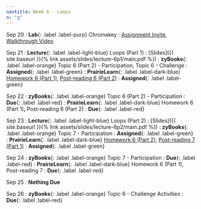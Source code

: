 ```yaml
---
navtitle: Week 6 - Loops
n: "g"
---
```


Sep 20
: **Lab**{: .label .label-purp} Chromakey 
    : [Assignment Invite](https://classroom.github.com/a/VkFa3hrl), [Walkthrough Video](https://mediaspace.illinois.edu/media/t/1_0ph3b1xk)


Sep 21
: **Lecture**{: .label .label-light-blue} Loops (Part 1)
    : [Slides]({{ site.baseurl }}{% link assets/slides/lecture-6p1/main.pdf %})
: **zyBooks**{: .label .label-orange} Topic 6 (Part 2) - Participation, Topic 6 - Challenge
    : **Assigned**{: .label .label-green}
: **PrairieLearn**{: .label .label-dark-blue} [Homework 6 (Part 1)](https://www.prairielearn.org/pl/course_instance/128740/assessment/2312037), [Post-reading 6 (Part 2)](#)
    : **Assigned**{: .label .label-green}


Sep 22
: **zyBooks**{: .label .label-orange} Topic 6 (Part 2) - Participation
    : **Due**{: .label .label-red}
: **PrairieLearn**{: .label .label-dark-blue} Homework 6 (Part 1), Post-reading 6 (Part 2)
    : **Due**{: .label .label-red}


Sep 23
: **Lecture**{: .label .label-light-blue} Loops (Part 2)
    : [Slides]({{ site.baseurl }}{% link assets/slides/lecture-6p2/main.pdf %})
: **zyBooks**{: .label .label-orange} Topic 7 - Participation
    : **Assigned**{: .label .label-green}
: **PrairieLearn**{: .label .label-dark-blue} [Homework 6 (Part 2)](https://www.prairielearn.org/pl/course_instance/128740/assessment/2312038), [Post-reading 7 (Part 1)](#)
    : **Assigned**{: .label .label-green}

Sep 24
: **zyBooks**{: .label .label-orange} Topic 7 - Participation
    : **Due**{: .label .label-red}
: **PrairieLearn**{: .label .label-dark-blue} Homework 6 (Part 1), Post-reading 7
    : **Due**{: .label .label-red}

Sep 25
: **Nothing Due**

Sep 26
: **zyBooks**{: .label .label-orange} Topic 6 - Challenge Activities
    : **Due**{: .label .label-red}

